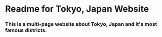 # Readme for Tokyo, Japan Website
### This is a multi-page  website about Tokyo, Japan and it's most famous districts.
